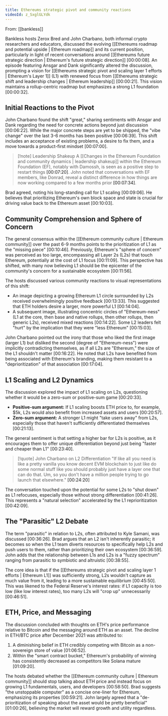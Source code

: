 ```yaml
---
title: Ethereums strategic pivot and community reactions
videoId: z_SxglGLYdk
---
```


From: [[bankless]] <br/> 

Bankless hosts Zerox Bred and John Charbano, both informal crypto researchers and educators, discussed the evolving [[Ethereums roadmap and potential upside | Ethereum roadmap]] and its current position, particularly in light of recent conversations around [[Ethereums future strategic direction | Ethereum's future strategic direction]] <a class="yt-timestamp" data-t="00:00:08">[00:00:08]</a>. An episode featuring Ansgar and Dank significantly altered the discussion, prompting a vision for [[Ethereums strategic pivot and scaling layer 1 efforts | Ethereum's Layer 1]] (L1) with renewed focus from [[Ethereums strategic shift and leadership changes | Ethereum leadership]] <a class="yt-timestamp" data-t="00:00:21">[00:00:21]</a>. This vision maintains a rollup-centric roadmap but emphasizes a strong L1 foundation <a class="yt-timestamp" data-t="00:00:32">[00:00:32]</a>.

## Initial Reactions to the Pivot

John Charbano found the shift "great," sharing sentiments with Ansgar and Dank regarding the need for concrete actions beyond just discussion <a class="yt-timestamp" data-t="00:06:22">[00:06:22]</a>. While the major concrete steps are yet to be shipped, the "vibe change" over the last 3-6 months has been positive <a class="yt-timestamp" data-t="00:06:39">[00:06:39]</a>. This shift includes an acceptance of existing problems, a desire to fix them, and a move towards a product-first mindset <a class="yt-timestamp" data-t="00:07:00">[00:07:00]</a>.

> [!note] Leadership Shakeup
> A [[Changes in the Ethereum Foundation and community dynamics | leadership shakeup]] within the Ethereum Foundation (EF), notably with Damossh, is seen as a positive step to restart things <a class="yt-timestamp" data-t="00:07:20">[00:07:20]</a>. John noted that conversations with EF members, like Donrad, reveal a distinct difference in how things are now working compared to a few months prior <a class="yt-timestamp" data-t="00:07:34">[00:07:34]</a>.

Brad agreed, noting his long-standing call for L1 scaling <a class="yt-timestamp" data-t="00:09:06">[00:09:06]</a>. He believes that prioritizing Ethereum's own block space and state is crucial for driving value back to the Ethereum asset <a class="yt-timestamp" data-t="00:10:03">[00:10:03]</a>.

## Community Comprehension and Sphere of Concern

The general consensus within the [[Ethereum community culture | Ethereum community]] over the past 6-9 months points to the prioritization of L1 as the "missing piece" <a class="yt-timestamp" data-t="00:10:46">[00:10:46]</a>. Previously, Ethereum's "sphere of concern" was perceived as too large, encompassing all Layer 2s (L2s) that touch Ethereum, potentially at the cost of L1 focus <a class="yt-timestamp" data-t="00:11:09">[00:11:09]</a>. This perspective has shifted, with many now believing L1 should be the epicenter of the community's concern for a sustainable ecosystem <a class="yt-timestamp" data-t="00:11:56">[00:11:56]</a>.

The hosts discussed various community reactions to visual representations of this shift:
*   An image depicting a growing Ethereum L1 circle surrounded by L2s received overwhelmingly positive feedback <a class="yt-timestamp" data-t="00:13:33">[00:13:33]</a>. This suggested that ETH holders desire a larger, more powerful L1 <a class="yt-timestamp" data-t="00:14:04">[00:14:04]</a>.
*   A subsequent image, illustrating concentric circles of "Ethereum-ness" (L1 at the core, then base and native rollups, then other rollups, then generic L2s), received mixed reactions <a class="yt-timestamp" data-t="00:14:22">[00:14:22]</a>. Some L2 leaders felt "hurt" by the implication that they were "less Ethereum" <a class="yt-timestamp" data-t="00:15:03">[00:15:03]</a>.

John Charbano pointed out the irony that those who liked the first image (larger L1) but disliked the second (degree of "Ethereum-ness") were implicitly contradicting themselves, as if all L2s are "Ethereum," the size of the L1 shouldn't matter <a class="yt-timestamp" data-t="00:16:22">[00:16:22]</a>. He noted that L2s have benefited from being associated with Ethereum's branding, making them resistant to a "deprioritization" of that association <a class="yt-timestamp" data-t="00:17:04">[00:17:04]</a>.

## L1 Scaling and L2 Dynamics

The discussion explored the impact of L1 scaling on L2s, questioning whether it would be a zero-sum or positive-sum game <a class="yt-timestamp" data-t="00:20:33">[00:20:33]</a>.
*   **Positive-sum argument:** If L1 scaling boosts ETH price to, for example, $5k, L2s would also benefit from increased assets and users <a class="yt-timestamp" data-t="00:20:57">[00:20:57]</a>.
*   **Zero-sum argument:** A stronger L1 might "take users away" from L2s, especially those that haven't sufficiently differentiated themselves <a class="yt-timestamp" data-t="00:21:13">[00:21:13]</a>.

The general sentiment is that setting a higher bar for L2s is positive, as it encourages them to offer unique differentiation beyond just being "faster and cheaper than L1" <a class="yt-timestamp" data-t="00:23:40">[00:23:40]</a>.

> [!quote] John Charbano on L2 Differentiation
> "If like all you need is like a pretty vanilla you know decent EVM blockchain to just like do some normal stuff like you should probably just have a layer one that can do that. Um, so you don't have a million people trying to go launch that elsewhere." <a class="yt-timestamp" data-t="00:24:20">[00:24:20]</a>

The conversation touched upon the potential for some L2s to "shut down" as L1 refocuses, especially those without strong differentiation <a class="yt-timestamp" data-t="00:41:26">[00:41:26]</a>. This represents a "natural selection" accelerated by the L1 reprioritization <a class="yt-timestamp" data-t="00:42:09">[00:42:09]</a>.

## The "Parasitic" L2 Debate

The term "parasitic" in relation to L2s, often attributed to Kyle Samani, was discussed <a class="yt-timestamp" data-t="00:36:26">[00:36:26]</a>. Brad argues that an L2 isn't inherently parasitic; it becomes so when the L1 team diverts resources to specifically help L2s and push users to them, rather than prioritizing their own ecosystem <a class="yt-timestamp" data-t="00:36:59">[00:36:59]</a>. John adds that the relationship between L1s and L2s is a "fuzzy spectrum" ranging from parasitic to symbiotic and altruistic <a class="yt-timestamp" data-t="00:38:55">[00:38:55]</a>.

The core idea is that if the [[Ethereums strategic pivot and scaling layer 1 efforts | Ethereum L1]] was sufficiently strong, L2s wouldn't capture as much value from it, leading to a more sustainable equilibrium <a class="yt-timestamp" data-t="00:45:50">[00:45:50]</a>. This was likened to the Federal Reserve's interest rates: if L1 capacity is too low (like low interest rates), too many L2s will "crop up" unnecessarily <a class="yt-timestamp" data-t="00:46:51">[00:46:51]</a>.

## ETH, Price, and Messaging

The discussion concluded with thoughts on ETH's price performance relative to Bitcoin and the messaging around ETH as an asset. The decline in ETH/BTC price after December 2021 was attributed to:
1.  A diminishing belief in ETH credibly competing with Bitcoin as a non-sovereign store of value <a class="yt-timestamp" data-t="01:06:52">[01:06:52]</a>.
2.  Within the "smart contract bucket," Ethereum's probability of winning has consistently decreased as competitors like Solana mature <a class="yt-timestamp" data-t="01:09:20">[01:09:20]</a>.

The hosts debated whether the [[Ethereum community culture | Ethereum community]] should stop talking about ETH price and instead focus on growing L1 fundamentals, users, and developers <a class="yt-timestamp" data-t="00:58:50">[00:58:50]</a>. Brad suggests "the unstoppable computer" as a concise one-liner for Ethereum, emphasizing its properties <a class="yt-timestamp" data-t="00:59:21">[00:59:21]</a>. John largely agreed that a "de-prioritization of speaking about the asset would be pretty beneficial" <a class="yt-timestamp" data-t="01:00:26">[01:00:26]</a>, believing the market will reward growth and utility regardless.